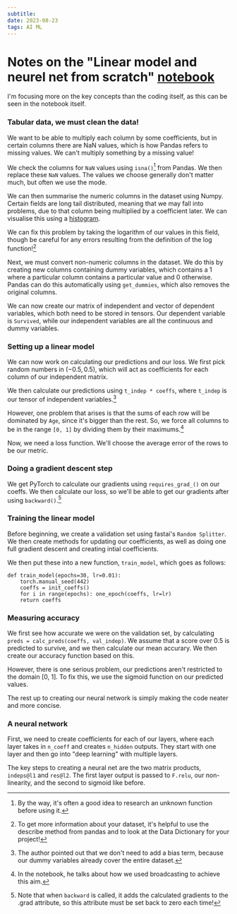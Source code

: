 ```yaml
---
subtitle:
date: 2023-08-23
tags: AI ML 
---
```

# Notes on the "Linear model and neurel net from scratch" [notebook](https://www.kaggle.com/code/jhoward/linear-model-and-neural-net-from-scratch)
I'm focusing more on the key concepts than the coding itself, as this can be seen in the notebook
itself.
### Tabular data, we must clean the data!
We want to be able to multiply each column by some coefficients, but in certain columns there are
NaN values, which is how Pandas refers to missing values. We can't multiply something by a missing
value!

We check the columns for ```NaN``` values using ```isna()```[^1] from Pandas. We then replace
these ```NaN``` values. The values we choose generally don't matter much, but often we use the mode.

We can then summarise the numeric columns in the dataset using Numpy. Certain fields are long tail
distributed, meaning that we may fall into problems, due to that column being multiplied by a
coefficient later. We can visualise this using a [histogram](https://chartio.com/learn/charts/histogram-complete-guide/).

We can fix this problem by taking the logarithm of our values in this field, though be careful for
any errors resulting from the definition of the log function![^2]

Next, we must convert non-numeric columns in the dataset. We do this by creating new columns
containing dummy variables, which contains a 1 where a particular column contains a particular value
and 0 otherwise. Pandas can do this automatically using ```get_dummies```, which also removes the
original columns.

We can now create our matrix of independent and vector of dependent variables, which both need to be
stored in tensors. Our dependent variable is ```Survived```, while our independent variables are all
the continuous and dummy variables.

### Setting up a linear model
We can now work on calculating our predictions and our loss. We first pick random numbers in
$(-0.5, 0.5)$, which will act as coefficients for each column of our independent matrix.

We then calculate our predictions using ```t_indep * coeffs```, where ```t_indep``` is our
tensor of independent variables.[^3]

However, one problem that arises is that the sums of each row will be dominated by ```Age```, since
it's bigger than the rest. So, we force all columns to be in the range ```[0, 1]``` by dividing
them by their maximums.[^4]

Now, we need a loss function. We'll choose the average error of the rows to be our metric.

### Doing a gradient descent step
We get PyTorch to calculate our gradients using ```requires_grad_()``` on our coeffs. We
then calculate our loss, so we'll be able to get our gradients after using ```backward()```.[^5]

### Training the linear model
Before beginning, we create a validation set using fastai's ```Random Splitter```.
We then create methods for updating our coefficients, as well as doing one full gradient descent and
creating intial coefficients.

We then put these into a new function, ```train_model```, which goes as follows:
```
def train_model(epochs=30, lr=0.01):
    torch.manual_seed(442)
    coeffs = init_coeffs()
    for i in range(epochs): one_epoch(coeffs, lr=lr)
    return coeffs
```

### Measuring accuracy
We first see how accurate we were on the validation set, by calculating ```preds = calc_preds(coeffs, val_indep)```. We assume that a score over 0.5 is predicted to survive, and we then calculate our mean
accurary. We then create our accuracy function based on this.

However, there is one serious problem, our predictions aren't restricted to the domain [0, 1]. To
fix this, we use the sigmoid function on our predicted values.

The rest up to creating our neural network is simply making the code neater and more concise.

### A neural network
First, we need to create coefficients for each of our layers, where each layer takes in ```n_coeff```
and creates ```n_hidden``` outputs. They start with one layer and then go into "deep learning" with
multiple layers.

The key steps to creating a neural net are the two matrix products, ```indeps@l1``` and ```res@l2```.
The first layer output is passed to ```F.relu```, our non-linearity, and the second to sigmoid like
before. 


[^1]: By the way, it's often a good idea to research an unknown function before using it.

[^2]: To get more information about your dataset, it's helpful to use the describe method from
      pandas and to look at the Data Dictionary for your project!
      
[^3]: The author pointed out that we don't need to add a bias term, because our dummy variables
      already cover the entire dataset.
      
[^4]: In the notebook, he talks about how we used broadcasting to achieve this aim.

[^5]: Note that when ```backward``` is called, it adds the calculated gradients to the .grad attribute,
      so this attribute must be set back to zero each time!

